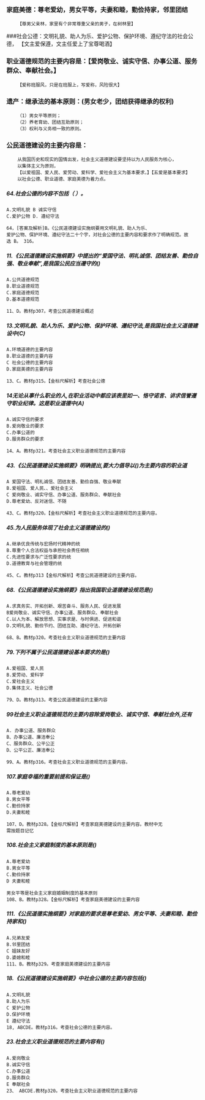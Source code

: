 ### 家庭美德：尊老爱幼，男女平等，夫妻和睦，勤俭持家，邻里团结
        【尊男父亲林，家里有个非常尊重父亲的男子，在树林里】
        
###社会公德：文明礼貌、助人为乐、爱护公物、保护环境、遵纪守法的社会公德，
        【文主爱保遵，文主任爱上了宝尊喝酒】
        
### 职业道德规范的主要内容是：【爱岗敬业、诚实守信、办事公道、服务群众、奉献社会。】
        【爱称班服风，只是在班服上，写爱称，风险很大】

### 遗产：继承法的基本原则：(男女老少，团结获得继承的权利)
        （1）男女平等原则；
        （2）养老育幼、团结互助原则；
        （3）权利与义务相一致的原则。


        
### 公民道德建设的主要内容是：
        从我国历史和现实的国情出发，社会主义道德建设要坚持以为人民服务为核心，
        以集体主义为原则，
        【以爱祖国、爱人民、爱劳动、爱科学、爱社会主义为基本要求，】【五爱是基本要求】
        以社会公德、职业道德、家庭美德为着力点。


##### 64.社会公德的内容不包括（ ）。
    A.文明礼貌 B 诚实守信
    C.爱护公物 D. 遵纪守法

    64，[答案及解析]B。《公民道德建设实施纲要用文明礼貌、助人为乐、
    爱护公物、保护环境、遵纪守法二十个宇，对社会公德的主要内容和要求作了明确规范。故
    选 B。 316。

##### 11.《公民道德建设实施纲要》中提出的“爱国守法、明礼诚信、团结友善、勤俭自强、敬业奉献”,是我国公民应当遵守的()
    A.公共道德规范
    B.职业道德规范
    C.家庭道德规范
    D.基本道德规范
    
    11、D。教材p307。考查公民道德建设概述

##### 13.文明礼貌、助人为乐、爱护公物、保护环境、遵纪守法,是我国社会主义道德建设中(C)
    A.环境道德的主要内容
    B.职业道德的主要内容
    C 社会公德的主要内容
    D.家庭美德的主要内容
    
    13、C。教材p315。【金标尺解析】考查社会公德

##### 14无论从事什么职业的人,在职业活动中都应该表里如一、恪守诺言、讲求信誉遵守职业纪律。这是职业道德中(A)
    A.诚实守信的要求
    B.爱岗敬业的要求
    C.办事公道的
    D.服务群众的要求
    
    14、A。教材p321。考查社会主义职业道德规范的主要内容

##### 43.《公民道德建设实施纲要》明确提出,要大力倡导以()为主要内容的职业道
    A 爱国守法、明礼诚信、团结友善、勤俭自强、敬业奉献
    B.爱祖国、爱人民、、爱社会主义
    C 爱岗敬业、诚实守信、办事公道、服务群众、奉献社会
    D.尊老爱幼、反对迷信、不随
        
    43、C。教材p320。【金标尺解析】考查社会主义职业道德规范的主要内容。

##### 45.为人民服务体现了社会主义道德建设的()
    A.继承优良传统与宏扬时代精神的统
    B.尊重个人合法权益与承担社会责任相统
    C.先进性要求与广泛性要求的统
    D.道德教育与社会管理的统
    
    45、C。教材p313【金标尺解析】考查公民道德建设的主要内容。

##### 68.《公民道德建设实施纲要》指出我国职业道德建设规范是()
    A.求真务实、开拓创新、艰苦奋斗、服务人民、促进发展
    B爱岗敬业、诚实守信、办事公道、服务群众、奉献社会
    C.以人为本、解放思想、实事求是、与时俱进、促进和谐
    D.文明礼貌、勤俭节约、团结互助、遵纪守法、开拓创新
    
    68、B。教材p320。考查社会主义职业道德规范的主要内容

    
##### 79.下列不属于公民道德建设基本要求的是()
    A.爱祖国、爱人民
    B.爱劳动、爱科学
    C.爱社会主义
    D.集体主义、社会公德
    
    79、D。教材p313。考查公民道德建设的主要内容

##### 99社会主义职业道德规范的主要内容除爱岗敬业、诚实守信、奉献社会外,还有
    A. 办事公道、服务群众
    B、办事公道、廉洁奉公
    C、服务群众、公平公正
    D、公平公正、廉洁奉公
    
    99、A。教材p316。考查社会主义职业道德规范的主要内容。

##### 107.家庭幸福的重要前提和保证是()
    A.尊老爱幼
    B.男女平等
    C.勤俭持家
    D.夫妻和睦
    
    107、D。教材p328。【金标尺解析】考查家庭美德建设的主要内容。教材中无
    需按题目记忆

##### 108.社会主义家庭制度的基本原则是()
    A.尊老爱幼
    B.男女平等
    C.勤俭持家
    D 夫妻和睦
    
    男女平等是社会主义家庭婚姻制度的基本原则
    108、B。教材p328。【金标尺解析】考查家庭美德建设的主要内容

##### 111.《公民道德实施纲要》对家庭的要求是尊老爱幼、男女平等、夫妻和睦、勤俭持家和()
    A.兄弟友爱
    B.邻里团结
    C 姐妹友好
    D.婆媳和睦
    111、B。教材p329。考查家庭美德建设的主要内容

##### 18.《公民道德建设实施纲要》中社会公德的主要内容包括()
    A.文明礼貌
    B.助人为乐
    C 爱护公物
    D.保护环境
    E 遵纪守法
    18, ABCDE。教材p316。考查社会公德的主要内容。

##### 23.社会主义职业道德规范的主要内容有()
    A.爱岗敬业
    B.诚实守信
    C.办事公道
    D.服务群众
    E 奉献社会
    23、 ABCDE.教材p320。考查社会主义职业道德规范的主要内容





        